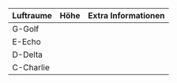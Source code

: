 | Luftraume | Höhe | Extra Informationen |
| --------- | ---- | ------------------- |
| G-Golf    |      |                     |
| E-Echo    |      |                     |
| D-Delta   |      |                     |
| C-Charlie |      |                     |
